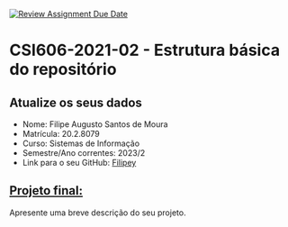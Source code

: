 [![Review Assignment Due Date](https://classroom.github.com/assets/deadline-readme-button-24ddc0f5d75046c5622901739e7c5dd533143b0c8e959d652212380cedb1ea36.svg)](https://classroom.github.com/a/OP3aNSDP)
# **CSI606-2021-02 - Estrutura básica do repositório**

## Atualize os seus dados

- Nome: Filipe Augusto Santos de Moura
- Matrícula: 20.2.8079
- Curso: Sistemas de Informação
- Semestre/Ano correntes: 2023/2
- Link para o seu GitHub: [Filipey](https://github.com/Filipey)

## [Projeto final:](./Projeto/README.md)

Apresente uma breve descrição do seu projeto.
